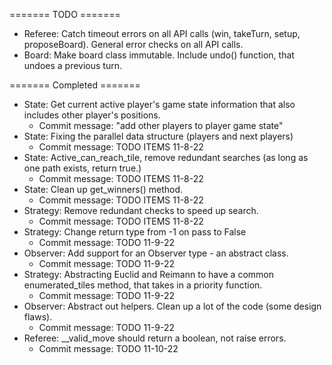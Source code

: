 ======= TODO =======
* Referee: Catch timeout errors on all API calls (win, takeTurn, setup, proposeBoard). General error checks on all API calls.
* Board: Make board class immutable. Include undo() function, that undoes a previous turn.

======= Completed =======
* State: Get current active player's game state information that also includes other player's positions.
    * Commit message: "add other players to player game state"
* State: Fixing the parallel data structure (players and next players)
    * Commit message: TODO ITEMS 11-8-22
* State: Active_can_reach_tile, remove redundant searches (as long as one path exists, return true.)
    * Commit message: TODO ITEMS 11-8-22
* State: Clean up get_winners() method.
    * Commit message: TODO ITEMS 11-8-22
* Strategy: Remove redundant checks to speed up search.
    * Commit message: TODO ITEMS 11-8-22
* Strategy: Change return type from -1 on pass to False
    * Commit message: TODO 11-9-22
* Observer: Add support for an Observer type - an abstract class.
    * Commit message: TODO 11-9-22
* Strategy: Abstracting Euclid and Reimann to have a common enumerated_tiles method, that takes in a priority function.
    * Commit message: TODO 11-9-22
* Observer: Abstract out helpers. Clean up a lot of the code (some design flaws).
    * Commit message: TODO 11-9-22
* Referee: __valid_move should return a boolean, not raise errors.
    * Commit message: TODO 11-10-22